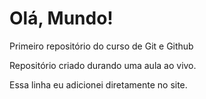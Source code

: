 # Olá, Mundo!
 Primeiro repositório do curso de Git e Github

 Repositório criado durando uma aula ao vivo.

 Essa linha eu adicionei diretamente no site.
 
